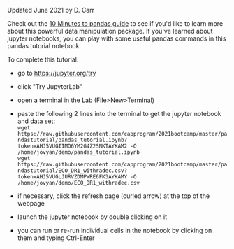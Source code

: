Updated June 2021 by D. Carr

Check out the [10 Minutes to pandas guide](https://pandas.pydata.org/pandas-docs/version/0.15.2/10min.html) to see if you'd like to learn more about this powerful data manipulation package. If you've learned about jupyter notebooks, you can play with some useful pandas commands in this pandas tutorial notebook.

To complete this tutorial:

 * go to https://jupyter.org/try
 * click "Try JupyterLab"
 * open a terminal in the Lab (File>New>Terminal)
 * paste the following 2 lines into the terminal to get the jupyter notebook and data set:<br/>
  `wget https://raw.githubusercontent.com/capprogram/2021bootcamp/master/pandastutorial/pandas_tutorial.ipynb?token=AHJ5VUGIIMO6YM2G4Z2SNKTAYKAM2 -O /home/jovyan/demo/pandas_tutorial.ipynb` <br/>
  `wget https://raw.githubusercontent.com/capprogram/2021bootcamp/master/pandastutorial/ECO_DR1_withradec.csv?token=AHJ5VUGLJURVZDMPWRE6FK3AYKAMY -O /home/jovyan/demo/ECO_DR1_withradec.csv`
 
 * if necessary, click the refresh page (curled arrow) at the top of the webpage
 * launch the jupyter notebook by double clicking on it
 * you can run or re-run individual cells in the notebook by clicking on them and typing Ctrl-Enter
